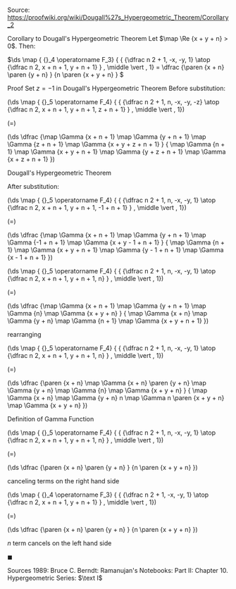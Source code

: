 # 

Source: https://proofwiki.org/wiki/Dougall%27s_Hypergeometric_Theorem/Corollary_2

Corollary to Dougall's Hypergeometric Theorem
Let $\map \Re {x + y + n} > 0$.
Then:

$\ds \map { {}_4 \operatorname F_3} { { {\dfrac n 2 + 1, -x, -y, 1} \atop {\dfrac n 2, x + n + 1, y + n + 1} } \, \middle \vert \, 1} = \dfrac {\paren {x + n} \paren {y + n} } {n \paren {x + y + n} } $


Proof
Set $z = -1$ in Dougall's Hypergeometric Theorem
Before substitution:














\(\ds \map { {}_5 \operatorname F_4} { { {\dfrac n 2 + 1, n, -x, -y, -z} \atop {\dfrac n 2, x + n + 1, y + n + 1, z + n + 1} } \, \middle \vert \, 1}\)

\(=\)







\(\ds \dfrac {\map \Gamma {x + n + 1} \map \Gamma {y + n + 1} \map \Gamma {z + n + 1} \map \Gamma {x + y + z + n + 1} } { \map \Gamma {n + 1} \map \Gamma {x + y + n + 1} \map \Gamma {y + z + n + 1} \map \Gamma {x + z + n + 1} }\)





Dougall's Hypergeometric Theorem



After substitution:














\(\ds \map { {}_5 \operatorname F_4} { { {\dfrac n 2 + 1, n, -x, -y, 1} \atop {\dfrac n 2, x + n + 1, y + n + 1, -1 + n + 1} } \, \middle \vert \, 1}\)

\(=\)







\(\ds \dfrac {\map \Gamma {x + n + 1} \map \Gamma {y + n + 1} \map \Gamma {-1 + n + 1} \map \Gamma {x + y - 1 + n + 1} } { \map \Gamma {n + 1} \map \Gamma {x + y + n + 1} \map \Gamma {y - 1 + n + 1} \map \Gamma {x - 1 + n + 1} }\)




















\(\ds \map { {}_5 \operatorname F_4} { { {\dfrac n 2 + 1, n, -x, -y, 1} \atop {\dfrac n 2, x + n + 1, y + n + 1, n} } \, \middle \vert \, 1}\)

\(=\)







\(\ds \dfrac {\map \Gamma {x + n + 1} \map \Gamma {y + n + 1} \map \Gamma {n} \map \Gamma {x + y + n} } { \map \Gamma {x + n} \map \Gamma {y + n} \map \Gamma {n + 1} \map \Gamma {x + y + n + 1} }\)





rearranging














\(\ds \map { {}_5 \operatorname F_4} { { {\dfrac n 2 + 1, n, -x, -y, 1} \atop {\dfrac n 2, x + n + 1, y + n + 1, n} } \, \middle \vert \, 1}\)

\(=\)







\(\ds \dfrac {\paren {x + n} \map \Gamma {x + n} \paren {y + n} \map \Gamma {y + n} \map \Gamma {n} \map \Gamma {x + y + n} } { \map \Gamma {x + n} \map \Gamma {y + n} n \map \Gamma n \paren {x + y + n} \map \Gamma {x + y + n} }\)





Definition of Gamma Function














\(\ds \map { {}_5 \operatorname F_4} { { {\dfrac n 2 + 1, n, -x, -y, 1} \atop {\dfrac n 2, x + n + 1, y + n + 1, n} } \, \middle \vert \, 1}\)

\(=\)







\(\ds \dfrac {\paren {x + n} \paren {y + n} } {n \paren {x + y + n} }\)





canceling terms on the right hand side














\(\ds \map { {}_4 \operatorname F_3} { { {\dfrac n 2 + 1, -x, -y, 1} \atop {\dfrac n 2, x + n + 1, y + n + 1} } \, \middle \vert \, 1}\)

\(=\)







\(\ds \dfrac {\paren {x + n} \paren {y + n} } {n \paren {x + y + n} }\)





$n$ term cancels on the left hand side



$\blacksquare$


Sources
1989: Bruce C. Berndt: Ramanujan's Notebooks: Part II: Chapter $\text {10}$. Hypergeometric Series: $\text I$





